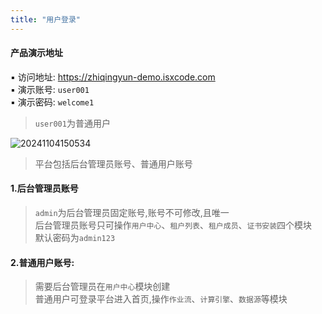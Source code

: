 ```yaml
---
title: "用户登录"
---
```


#### 产品演示地址

▪ 访问地址: https://zhiqingyun-demo.isxcode.com <br/>
▪ 演示账号: `user001` <br/> 
▪ 演示密码: `welcome1`

> `user001`为普通用户

![20241104150534](https://img.isxcode.com/picgo/20241104150534.png)

> 平台包括后台管理员账号、普通用户账号

#### 1.后台管理员账号
> `admin`为后台管理员固定账号,账号不可修改,且唯一 <br/>
> 后台管理员账号只可操作`用户中心`、`租户列表`、`租户成员`、`证书安装`四个模块 <br/>
> 默认密码为`admin123` <br/>

#### 2.普通用户账号: 
> 需要后台管理员在`用户中心`模块创建 <br/>
> 普通用户可登录平台进入首页,操作`作业流`、`计算引擎`、`数据源`等模块